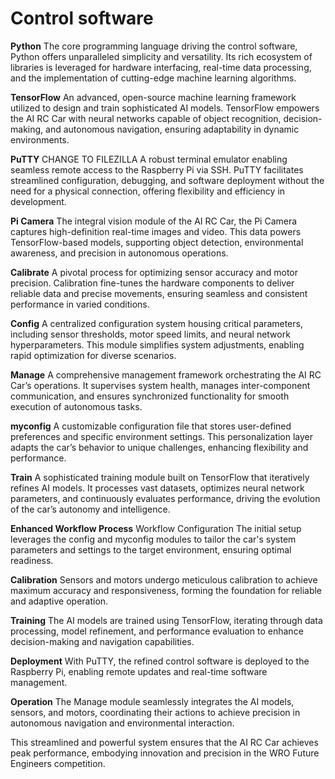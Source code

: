Control software
====
**Python**
The core programming language driving the control software, Python offers unparalleled simplicity and versatility. Its rich ecosystem of libraries is leveraged for hardware interfacing, real-time data processing, and the implementation of cutting-edge machine learning algorithms.

**TensorFlow**
An advanced, open-source machine learning framework utilized to design and train sophisticated AI models. TensorFlow empowers the AI RC Car with neural networks capable of object recognition, decision-making, and autonomous navigation, ensuring adaptability in dynamic environments.

**PuTTY**   CHANGE TO FILEZILLA
A robust terminal emulator enabling seamless remote access to the Raspberry Pi via SSH. PuTTY facilitates streamlined configuration, debugging, and software deployment without the need for a physical connection, offering flexibility and efficiency in development.

**Pi Camera**
The integral vision module of the AI RC Car, the Pi Camera captures high-definition real-time images and video. This data powers TensorFlow-based models, supporting object detection, environmental awareness, and precision in autonomous operations.

**Calibrate**
A pivotal process for optimizing sensor accuracy and motor precision. Calibration fine-tunes the hardware components to deliver reliable data and precise movements, ensuring seamless and consistent performance in varied conditions.

**Config**
A centralized configuration system housing critical parameters, including sensor thresholds, motor speed limits, and neural network hyperparameters. This module simplifies system adjustments, enabling rapid optimization for diverse scenarios.

**Manage**
A comprehensive management framework orchestrating the AI RC Car’s operations. It supervises system health, manages inter-component communication, and ensures synchronized functionality for smooth execution of autonomous tasks.

**myconfig**
A customizable configuration file that stores user-defined preferences and specific environment settings. This personalization layer adapts the car’s behavior to unique challenges, enhancing flexibility and performance.

**Train**
A sophisticated training module built on TensorFlow that iteratively refines AI models. It processes vast datasets, optimizes neural network parameters, and continuously evaluates performance, driving the evolution of the car’s autonomy and intelligence.

**Enhanced Workflow Process**
Workflow Configuration
The initial setup leverages the config and myconfig modules to tailor the car's system parameters and settings to the target environment, ensuring optimal readiness.

**Calibration**
Sensors and motors undergo meticulous calibration to achieve maximum accuracy and responsiveness, forming the foundation for reliable and adaptive operation.

**Training**
The AI models are trained using TensorFlow, iterating through data processing, model refinement, and performance evaluation to enhance decision-making and navigation capabilities.

**Deployment**
With PuTTY, the refined control software is deployed to the Raspberry Pi, enabling remote updates and real-time software management.

**Operation**
The Manage module seamlessly integrates the AI models, sensors, and motors, coordinating their actions to achieve precision in autonomous navigation and environmental interaction.

This streamlined and powerful system ensures that the AI RC Car achieves peak performance, embodying innovation and precision in the WRO Future Engineers competition.







